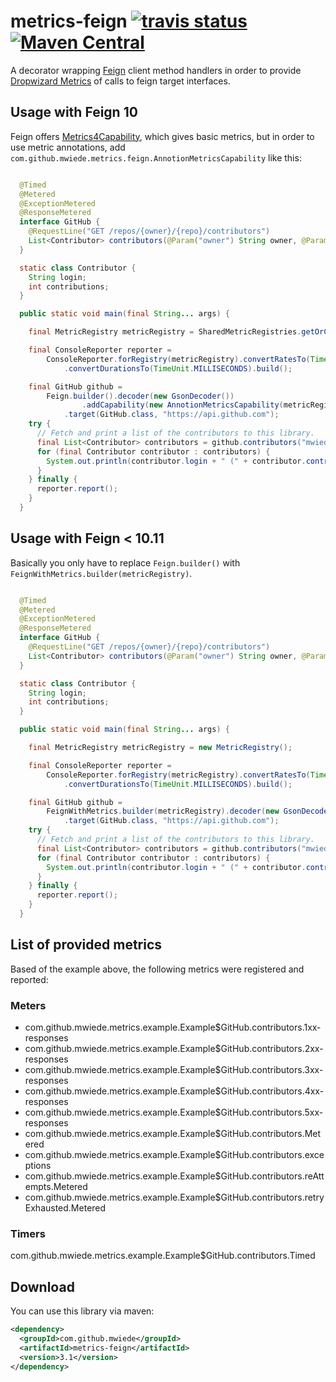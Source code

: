 # metrics-feign [![travis status](https://travis-ci.org/mwiede/metrics-feign.svg?branch=master)](https://travis-ci.org/mwiede/metrics-feign) [![Maven Central](https://img.shields.io/maven-central/v/com.github.mwiede/metrics-feign.svg?label=Maven%20Central)](https://search.maven.org/search?q=g:%22com.github.mwiede%22%20AND%20a:%22metrics-feign%22)
A decorator wrapping [Feign](https://github.com/OpenFeign/feign) client method handlers in order to provide [Dropwizard Metrics](http://metrics.dropwizard.io) of calls to feign target interfaces.

## Usage with Feign 10

Feign offers [Metrics4Capability](https://github.com/OpenFeign/feign/blob/master/dropwizard-metrics4/src/main/java/feign/metrics4/Metrics4Capability.java), which gives basic metrics, but in order to use metric annotations, add `com.github.mwiede.metrics.feign.AnnotionMetricsCapability` like this:

```java

  @Timed
  @Metered
  @ExceptionMetered
  @ResponseMetered
  interface GitHub {
    @RequestLine("GET /repos/{owner}/{repo}/contributors")
    List<Contributor> contributors(@Param("owner") String owner, @Param("repo") String repo);
  }

  static class Contributor {
    String login;
    int contributions;
  }

  public static void main(final String... args) {

    final MetricRegistry metricRegistry = SharedMetricRegistries.getOrCreate("feign");

    final ConsoleReporter reporter =
        ConsoleReporter.forRegistry(metricRegistry).convertRatesTo(TimeUnit.SECONDS)
            .convertDurationsTo(TimeUnit.MILLISECONDS).build();

    final GitHub github =
        Feign.builder().decoder(new GsonDecoder())
                .addCapability(new AnnotionMetricsCapability(metricRegistry))
            .target(GitHub.class, "https://api.github.com");
    try {
      // Fetch and print a list of the contributors to this library.
      final List<Contributor> contributors = github.contributors("mwiede", "metrics-feign");
      for (final Contributor contributor : contributors) {
        System.out.println(contributor.login + " (" + contributor.contributions + ")");
      }
    } finally {
      reporter.report();
    }
  }

```

## Usage with Feign < 10.11

Basically you only have to replace ```Feign.builder()``` with ```FeignWithMetrics.builder(metricRegistry)```.

```java

  @Timed
  @Metered
  @ExceptionMetered
  @ResponseMetered
  interface GitHub {
    @RequestLine("GET /repos/{owner}/{repo}/contributors")
    List<Contributor> contributors(@Param("owner") String owner, @Param("repo") String repo);
  }

  static class Contributor {
    String login;
    int contributions;
  }

  public static void main(final String... args) {

    final MetricRegistry metricRegistry = new MetricRegistry();

    final ConsoleReporter reporter =
        ConsoleReporter.forRegistry(metricRegistry).convertRatesTo(TimeUnit.SECONDS)
            .convertDurationsTo(TimeUnit.MILLISECONDS).build();

    final GitHub github =
        FeignWithMetrics.builder(metricRegistry).decoder(new GsonDecoder())
            .target(GitHub.class, "https://api.github.com");
    try {
      // Fetch and print a list of the contributors to this library.
      final List<Contributor> contributors = github.contributors("mwiede", "metrics-feign");
      for (final Contributor contributor : contributors) {
        System.out.println(contributor.login + " (" + contributor.contributions + ")");
      }
    } finally {
      reporter.report();
    }
  }
```

## List of provided metrics

Based of the example above, the following metrics were registered and reported:

### Meters
* com.github.mwiede.metrics.example.Example$GitHub.contributors.1xx-responses
* com.github.mwiede.metrics.example.Example$GitHub.contributors.2xx-responses
* com.github.mwiede.metrics.example.Example$GitHub.contributors.3xx-responses
* com.github.mwiede.metrics.example.Example$GitHub.contributors.4xx-responses
* com.github.mwiede.metrics.example.Example$GitHub.contributors.5xx-responses
* com.github.mwiede.metrics.example.Example$GitHub.contributors.Metered
* com.github.mwiede.metrics.example.Example$GitHub.contributors.exceptions
* com.github.mwiede.metrics.example.Example$GitHub.contributors.reAttempts.Metered
* com.github.mwiede.metrics.example.Example$GitHub.contributors.retryExhausted.Metered
### Timers
com.github.mwiede.metrics.example.Example$GitHub.contributors.Timed

## Download

You can use this library via maven:

```xml
<dependency>
  <groupId>com.github.mwiede</groupId>
  <artifactId>metrics-feign</artifactId>
  <version>3.1</version>
</dependency>
```



